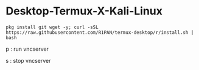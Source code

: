 # Desktop-Termux-X-Kali-Linux

```
pkg install git wget -y; curl -sSL https://raw.githubusercontent.com/R1PAN/termux-desktop/r/install.sh | bash
```
p : run vncserver 

s : stop vncserver
